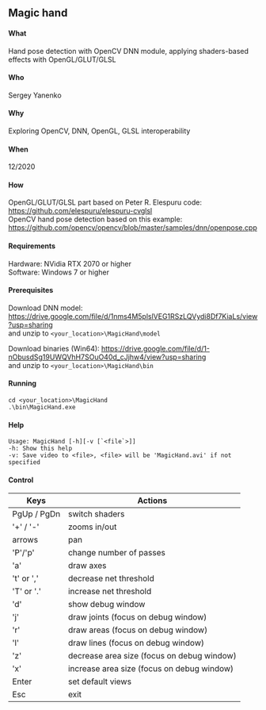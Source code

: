 ## Magic hand
#### What  
Hand pose detection with OpenCV DNN module, applying shaders-based effects with OpenGL/GLUT/GLSL  
#### Who  
Sergey Yanenko  
#### Why  
Exploring OpenCV, DNN, OpenGL, GLSL interoperability  
#### When 
12/2020
#### How  
OpenGL/GLUT/GLSL part based on Peter R. Elespuru code: https://github.com/elespuru/elespuru-cvglsl  
OpenCV hand pose detection based on this example:      https://github.com/opencv/opencv/blob/master/samples/dnn/openpose.cpp  
  
#### Requirements  
Hardware: NVidia RTX 2070 or higher  
Software: Windows 7 or higher 

#### Prerequisites  
Download DNN model: https://drive.google.com/file/d/1nms4M5plslVEG1RSzLQVydi8Df7KiaLs/view?usp=sharing  
and unzip to `<your_location>\MagicHand\model`  
  
Download binaries (Win64): https://drive.google.com/file/d/1-nObusdSg19UWQVhH7SOuO40d_cJjhw4/view?usp=sharing  
and unzip to `<your_location>\MagicHand\bin`  

#### Running  
```
cd <your_location>\MagicHand
.\bin\MagicHand.exe
```

#### Help
```
Usage: MagicHand [-h][-v [`<file`>]]  
-h: Show this help  
-v: Save video to <file>, <file> will be 'MagicHand.avi' if not specified  
```

#### Control

| Keys | Actions |
|------|---------|
| PgUp / PgDn | switch shaders | 
| '+' / '-' | zooms in/out |
|arrows|pan|
|'P'/'p'|change number of passes|
|'a'|draw axes|
|'t' or ',' | decrease net threshold|
|'T' or '.' | increase net threshold| 
|'d'|show debug window|
|'j'| draw joints (focus on debug window)|
|'r'| draw areas (focus on debug window)|
|'l'| draw lines (focus on debug window)|
|'z'| decrease area size (focus on debug window)|
|'x'| increase area size (focus on debug window)|
|Enter| set default views|  
|Esc|exit|
